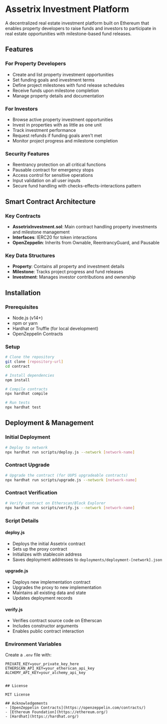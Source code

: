 # Assetrix Investment Platform

A decentralized real estate investment platform built on Ethereum that enables property developers to raise funds and investors to participate in real estate opportunities with milestone-based fund releases.

## Features

### For Property Developers
- Create and list property investment opportunities
- Set funding goals and investment terms
- Define project milestones with fund release schedules
- Receive funds upon milestone completion
- Manage property details and documentation

### For Investors
- Browse active property investment opportunities
- Invest in properties with as little as one unit
- Track investment performance
- Request refunds if funding goals aren't met
- Monitor project progress and milestone completion

### Security Features
- Reentrancy protection on all critical functions
- Pausable contract for emergency stops
- Access control for sensitive operations
- Input validation on all user inputs
- Secure fund handling with checks-effects-interactions pattern

## Smart Contract Architecture

### Key Contracts
- **AssetrixInvestment.sol**: Main contract handling property investments and milestone management
- **Interfaces**: IERC20 for token interactions
- **OpenZeppelin**: Inherits from Ownable, ReentrancyGuard, and Pausable

### Key Data Structures
- **Property**: Contains all property and investment details
- **Milestone**: Tracks project progress and fund releases
- **Investment**: Manages investor contributions and ownership

## Installation

### Prerequisites
- Node.js (v14+)
- npm or yarn
- Hardhat or Truffle (for local development)
- OpenZeppelin Contracts

### Setup
```bash
# Clone the repository
git clone [repository-url]
cd contract

# Install dependencies
npm install

# Compile contracts
npx hardhat compile

# Run tests
npx hardhat test
```

## Deployment & Management

### Initial Deployment
```bash
# Deploy to network
npx hardhat run scripts/deploy.js --network [network-name]
```

### Contract Upgrade
```bash
# Upgrade the contract (for UUPS upgradeable contracts)
npx hardhat run scripts/upgrade.js --network [network-name]
```

### Contract Verification
```bash
# Verify contract on Etherscan/Block Explorer
npx hardhat run scripts/verify.js --network [network-name]
```

### Script Details

#### deploy.js
- Deploys the initial Assetrix contract
- Sets up the proxy contract
- Initializes with stablecoin address
- Saves deployment addresses to `deployments/deployment-[network].json`

#### upgrade.js
- Deploys new implementation contract
- Upgrades the proxy to new implementation
- Maintains all existing data and state
- Updates deployment records

#### verify.js
- Verifies contract source code on Etherscan
- Includes constructor arguments
- Enables public contract interaction

### Environment Variables
Create a `.env` file with:
```env
PRIVATE_KEY=your_private_key_here
ETHERSCAN_API_KEY=your_etherscan_api_key
ALCHEMY_API_KEY=your_alchemy_api_key
```


```

## License

MIT License

## Acknowledgements
- [OpenZeppelin Contracts](https://openzeppelin.com/contracts/)
- [Ethereum Foundation](https://ethereum.org/)
- [Hardhat](https://hardhat.org/)